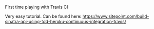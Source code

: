 First time playing with Travis CI

Very easy tutorial. Can be found here: https://www.sitepoint.com/build-sinatra-api-using-tdd-heroku-continuous-integration-travis/
